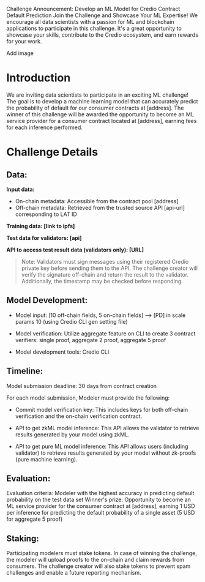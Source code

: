 Challenge Announcement: 
Develop an ML Model for Credio Contract Default Prediction
Join the Challenge and Showcase Your ML Expertise! We encourage all data scientists with a passion for ML and blockchain applications to participate in this challenge. It's a great opportunity to showcase your skills, contribute to the Credio ecosystem, and earn rewards for your work.

Add image

# Introduction
We are inviting data scientists to participate in an exciting ML challenge! The goal is to develop a machine learning model that can accurately predict the probability of default for our consumer contracts at [address]. The winner of this challenge will be awarded the opportunity to become an ML service provider for a consumer contract located at [address], earning fees for each inference performed.

# Challenge Details
## Data:

**Input data:**
- On-chain metadata: Accessible from the contract pool [address]
- Off-chain metadata: Retrieved from the trusted source API [api-url] corresponding to LAT ID

**Training data: [link to ipfs]** 

**Test data for validators: [api]** 

**API to access test result data (validators only): [URL]** 

> Note: Validators must sign messages using their registered Credio private key before sending them to the API. The challenge creator will verify the signature off-chain and return the result to the validator. Additionally, the timestamp may be checked before responding.

## Model Development:

- Model input: [10 off-chain fields, 5 on-chain fields] --> [PD] in scale params 10 (using Credio CLI gen setting file)

- Model verification: Utilize aggregate feature on CLI to create 3 contract verifiers: single proof, aggregate 2 proof, aggregate 5 proof

- Model development tools: Credio CLI

## Timeline:
Model submission deadline: 30 days from contract creation

For each model submission, Modeler must provide the following:

- Commit model verification key: This includes keys for both off-chain verification and the on-chain verification contract.

- API to get zkML model inference: This API allows the validator to retrieve results generated by your model using zkML.

- API to get pure ML model inference: This API allows users (including validator) to retrieve results generated by your model without zk-proofs (pure machine learning).

## Evaluation:
Evaluation criteria: Modeler with the highest accuracy in predicting default probability on the test data set
Winner's prize: Opportunity to become an ML service provider for the consumer contract at [address], earning 1 USD per inference for predicting the default probability of a single asset (5 USD for aggregate 5 proof)

## Staking:
Participating modelers must stake tokens. In case of winning the challenge, the modeler will upload proofs to the on-chain and claim rewards from consumers.
The challenge creator will also stake tokens to prevent spam challenges and enable a future reporting mechanism.

